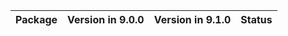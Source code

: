 <!-- markdown-link-check-disable -->

| Package   | Version in 9.0.0   | Version in 9.1.0   | Status   |
|-----------|--------------------|--------------------|----------|